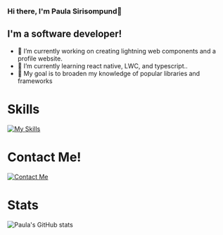 ### Hi there, I'm Paula Sirisompund👋

## I'm a software developer!

- 🔭 I’m currently working on creating lightning web components and a profile website.
- 🌱 I’m currently learning react native, LWC, and typescript.. 
- 🥅 My goal is to broaden my knowledge of popular libraries and frameworks


# Skills
[![My Skills](https://skillicons.dev/icons?i=js,html,css,bootstrap,c,java,py,ts,react,wordpress,mysql,git,github,php,mongodb,express,nodejs)]()



# Contact Me!

[![Contact Me](https://skillicons.dev/icons?i=linkedin)](https://www.linkedin.com/in/punsaporn-sirisumpund-b3631a140/)


# Stats

![Paula's GitHub stats](https://github-readme-stats.vercel.app/api?username=mvpaulastar&show_icons=true&theme=tokyonight)

